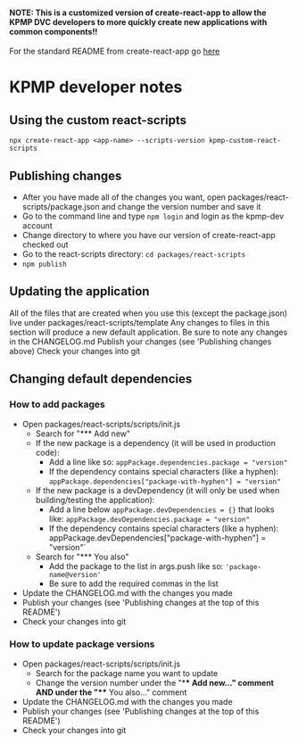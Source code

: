 #### NOTE: This is a customized version of create-react-app to allow the KPMP DVC developers to more quickly create new applications with common components!!

For the standard README from create-react-app go [here](https://github.com/facebook/create-react-app/blob/master/README.md)

# KPMP developer notes

## Using the custom react-scripts

`npx create-react-app <app-name> --scripts-version kpmp-custom-react-scripts`

## Publishing changes

- After you have made all of the changes you want, open packages/react-scripts/package.json and change the version number and save it
- Go to the command line and type `npm login` and login as the kpmp-dev account
- Change directory to where you have our version of create-react-app checked out
- Go to the react-scripts directory: `cd packages/react-scripts`
- `npm publish`

## Updating the application

All of the files that are created when you use this (except the package.json) live under packages/react-scripts/template
Any changes to files in this section will produce a new default application.
Be sure to note any changes in the CHANGELOG.md
Publish your changes (see 'Publishing changes above)
Check your changes into git

## Changing default dependencies

### How to add packages

- Open packages/react-scripts/scripts/init.js
  - Search for "\*\*\* Add new"
  - If the new package is a dependency (it will be used in production code):
    - Add a line like so: `appPackage.dependencies.package = "version"`
    - If the dependency contains special characters (like a hyphen): `appPackage.dependencies["package-with-hyphen"] = "version"`
  - If the new package is a devDependency (it will only be used when building/testing the application):
    - Add a line below `appPackage.devDependencies = {}` that looks like: `appPackage.devDependencies.package = "version"`
    - If the dependency contains special characters (like a hyphen): appPackage.devDependencies["package-with-hyphen"] = "version"`
  - Search for "\*\*\* You also"
    - Add the package to the list in args.push like so: `'package-name@version'`
    - Be sure to add the required commas in the list
- Update the CHANGELOG.md with the changes you made
- Publish your changes (see 'Publishing changes at the top of this README')
- Check your changes into git

### How to update package versions

- Open packages/react-scripts/scripts/init.js
  - Search for the package name you want to update
  - Change the version number under the "\***\* Add new..." comment AND under the "\*\*** You also..." comment
- Update the CHANGELOG.md with the changes you made
- Publish your changes (see 'Publishing changes at the top of this README')
- Check your changes into git
